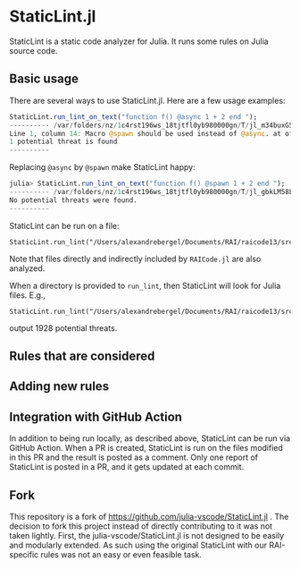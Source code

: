 # StaticLint.jl

StaticLint is a static code analyzer for Julia. It runs some rules on Julia source code. 

## Basic usage

There are several ways to use StaticLint.jl. Here are a few usage examples:

```Julia
StaticLint.run_lint_on_text("function f() @async 1 + 2 end ");
---------- /var/folders/nz/1c4rst196ws_18tjtfl0yb980000gn/T/jl_m34buxG5sl.jl
Line 1, column 14: Macro @spawn should be used instead of @async. at offset 13 of /var/folders/nz/1c4rst196ws_18tjtfl0yb980000gn/T/jl_m34buxG5sl.jl
1 potential threat is found
----------
```

Replacing `@async` by `@spawn` make StaticLint happy:

```Julia
julia> StaticLint.run_lint_on_text("function f() @spawn 1 + 2 end ");
---------- /var/folders/nz/1c4rst196ws_18tjtfl0yb980000gn/T/jl_gbkLM58LEL.jl
No potential threats were found.
----------
```

StaticLint can be run on a file:
```
StaticLint.run_lint("/Users/alexandrebergel/Documents/RAI/raicode13/src/RAICode.jl")
```
Note that files directly and indirectly included by `RAICode.jl` are also analyzed.

When a directory is provided to `run_lint`, then StaticLint will look for Julia files. E.g., 
```
StaticLint.run_lint("/Users/alexandrebergel/Documents/RAI/raicode13/src/")
```
output 1928 potential threats.

## Rules that are considered 

## Adding new rules


## Integration with GitHub Action
In addition to being run locally, as described above, StaticLint can be run via GitHub Action. When a PR is created, StaticLint is run on the files modified in this PR and the result is posted as a comment.
Only one report of StaticLint is posted in a PR, and it gets updated at each commit.

## Fork 
This repository is a fork of https://github.com/julia-vscode/StaticLint.jl . The decision to fork this project instead of directly contributing to it was not taken lightly. First, the julia-vscode/StaticLint.jl is not designed to be easily and modularly extended. As such using the original StaticLint with our RAI-specific rules was not an easy or even feasible task.

